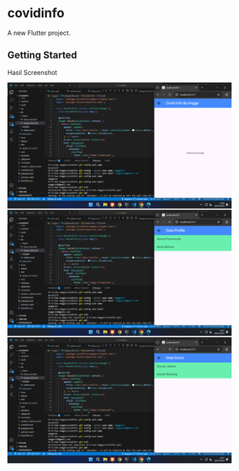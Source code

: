 # covidinfo

A new Flutter project.

## Getting Started

Hasil Screenshot

![hasil1](assets/images/Screenshot%20(11).png)
![hasil2](assets/images/Screenshot%20(12).png)
![hasil3](assets/images/Screenshot%20(13).png)